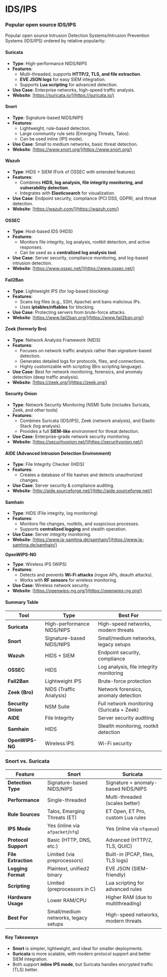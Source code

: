 # IDS/IPS

### Popular open source IDS/IPS

Popular open source Intrusion Detection Systems/Intrusion Prevention Systems (IDS/IPS) ordered by relative popularity:&#x20;

#### **Suricata**

* **Type**: High-performance NIDS/NIPS
* **Features**:
  * Multi-threaded, supports **HTTP/2, TLS, and file extraction**.
  * **EVE JSON logs** for easy SIEM integration.
  * Supports **Lua scripting** for advanced detection.
* **Use Case**: Enterprise networks, high-speed traffic analysis.
* **Website**: [https://suricata.io/](https://suricata.io/)

#### **Snort**

* **Type**: Signature-based NIDS/NIPS
* **Features**:
  * Lightweight, rule-based detection.
  * Large community rule sets (Emerging Threats, Talos).
  * Can be used inline (IPS mode).
* **Use Case**: Small to medium networks, basic threat detection.
* **Website**: [https://www.snort.org/](https://www.snort.org/)

#### **Wazuh**

* **Type**: HIDS + SIEM (Fork of OSSEC with extended features)
* **Features**:
  * Combines **HIDS, log analysis, file integrity monitoring, and vulnerability detection**.
  * Integrates with **Elasticsearch** for visualization.
* **Use Case**: Endpoint security, compliance (PCI DSS, GDPR), and threat detection.
* **Website**: [https://wazuh.com/](https://wazuh.com/)

#### **OSSEC**

* **Type**: Host-based IDS (HIDS)
* **Features**:
  * Monitors file integrity, log analysis, rootkit detection, and active responses.
  * Can be used as a **centralized log analysis tool**.
* **Use Case**: Server security, compliance monitoring, and log-based intrusion detection.
* **Website**: [https://www.ossec.net/](https://www.ossec.net/)

#### **Fail2Ban**

* **Type**: Lightweight IPS (for log-based blocking)
* **Features**:
  * Scans log files (e.g., SSH, Apache) and bans malicious IPs.
  * Uses **iptables/nftables** for blocking.
* **Use Case**: Protecting servers from brute-force attacks.
* **Website**: [https://www.fail2ban.org/](https://www.fail2ban.org/)

#### **Zeek (formerly Bro)**

* **Type**: Network Analysis Framework (NIDS)
* **Features**:
  * Focuses on network traffic analysis rather than signature-based detection.
  * Generates detailed logs for protocols, files, and connections.
  * Highly customizable with scripting (Bro scripting language).
* **Use Case**: Best for network monitoring, forensics, and anomaly detection (deep traffic analysis).
* **Website**: [https://zeek.org/](https://zeek.org/)

#### **Security Onion**

* **Type**: Network Security Monitoring (NSM) Suite (includes Suricata, Zeek, and other tools)
* **Features**:
  * Combines Suricata (IDS/IPS), Zeek (network analysis), and Elastic Stack (log analysis).
  * Provides a full **SIEM-like** environment for threat detection.
* **Use Case**: Enterprise-grade network security monitoring.
* **Website**: [https://securityonion.net/](https://securityonion.net/)

#### **AIDE (Advanced Intrusion Detection Environment)**

* **Type**: File Integrity Checker (HIDS)
* **Features**:
  * Creates a database of file hashes and detects unauthorized changes.
* **Use Case**: Server security & compliance auditing.
* **Website**: [http://aide.sourceforge.net/](http://aide.sourceforge.net/)

#### **Samhain**

* **Type**: HIDS (File integrity, log monitoring)
* **Features**:
  * Monitors file changes, rootkits, and suspicious processes.
  * Supports **centralized logging** and stealth operation.
* **Use Case**: Server integrity monitoring.
* **Website**: [https://www.la-samhna.de/samhain/](https://www.la-samhna.de/samhain/)

**OpenWIPS-NG**

* **Type**: Wireless IPS (WIPS)
* **Features**:
  * Detects and prevents **Wi-Fi attacks** (rogue APs, deauth attacks).
  * Works with **RF sensors** for wireless monitoring.
* **Use Case**: Wireless network security.
* **Website**: [https://openwips-ng.org/](https://openwips-ng.org/)

#### **Summary Table**

| **Tool**           | **Type**                   | **Best For**                              |
| ------------------ | -------------------------- | ----------------------------------------- |
| **Suricata**       | High-performance NIDS/NIPS | High-speed networks, modern threats       |
| **Snort**          | Signature-based NIDS/NIPS  | Small/medium networks, legacy setups      |
| **Wazuh**          | HIDS + SIEM                | Endpoint security, compliance             |
| **OSSEC**          | HIDS                       | Log analysis, file integrity monitoring   |
| **Fail2Ban**       | Lightweight IPS            | Brute-force protection                    |
| **Zeek (Bro)**     | NIDS (Traffic Analysis)    | Network forensics, anomaly detection      |
| **Security Onion** | NSM Suite                  | Full network monitoring (Suricata + Zeek) |
| **AIDE**           | File Integrity             | Server security auditing                  |
| **Samhain**        | HIDS                       | Stealth monitoring, rootkit detection     |
| **OpenWIPS-NG**    | Wireless IPS               | Wi-Fi security                            |

### Snort vs. Suricata

| **Feature**          | **Snort**                            | **Suricata**                        |
| -------------------- | ------------------------------------ | ----------------------------------- |
| **Detection Type**   | Signature-based NIDS/NIPS            | Signature + anomaly-based NIDS/NIPS |
| **Performance**      | Single-threaded                      | Multi-threaded (scales better)      |
| **Rule Sources**     | Talos, Emerging Threats (ET)         | ET Open, ET Pro, custom Lua rules   |
| **IPS Mode**         | Yes (inline via `afpacket`/`nfq`)    | Yes (inline via `nfqueue`)          |
| **Protocol Support** | Basic (HTTP, DNS, etc.)              | Advanced (HTTP/2, TLS, QUIC)        |
| **File Extraction**  | Limited (via preprocessors)          | Built-in (PCAP, files, TLS logs)    |
| **Logging Format**   | Plaintext, unified2 binary           | EVE JSON (SIEM-friendly)            |
| **Scripting**        | Limited (preprocessors in C)         | Lua scripting for advanced rules    |
| **Hardware Usage**   | Lower RAM/CPU                        | Higher RAM (due to multithreading)  |
| **Best For**         | Small/medium networks, legacy setups | High-speed networks, modern threats |

#### **Key Takeaways**

* **Snort** is simpler, lightweight, and ideal for smaller deployments.
* **Suricata** is more scalable, with modern protocol support and better SIEM integration.
* Both support **inline IPS mode**, but Suricata handles encrypted traffic (TLS) better.
